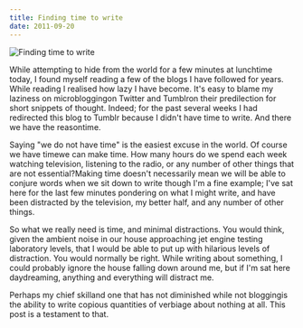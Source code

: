 ```yaml
---
title: Finding time to write
date: 2011-09-20
---
```


![Finding time to write](https://source.unsplash.com/dUPDhdeCN84/1600x900)

While attempting to hide from the world for a few minutes at lunchtime today, I found myself reading a few of the blogs I have followed for years. While reading I realised how lazy I have become. It's easy to blame my laziness on microbloggingon Twitter and Tumblron their predilection for short snippets of thought. Indeed; for the past several weeks I had redirected this blog to Tumblr because I didn't have time to write. And there we have the reasontime.

Saying "we do not have time" is the easiest excuse in the world. Of course we have timewe can make time. How many hours do we spend each week watching television, listening to the radio, or any number of other things that are not essential?Making time doesn't necessarily mean we will be able to conjure words when we sit down to write though I'm a fine example; I've sat here for the last few minutes pondering on what I might write, and have been distracted by the television, my better half, and any number of other things.

So what we really need is time, and minimal distractions. You would think, given the ambient noise in our house approaching jet engine testing laboratory levels, that I would be able to put up with hilarious levels of distraction. You would normally be right. While writing about something, I could probably ignore the house falling down around me, but if I'm sat here daydreaming, anything and everything will distract me.

Perhaps my chief skilland one that has not diminished while not bloggingis the ability to write copious quantities of verbiage about nothing at all. This post is a testament to that.